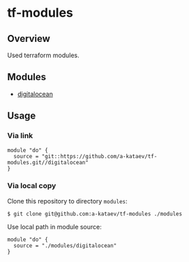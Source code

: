 # tf-modules

## Overview

Used terraform modules.

## Modules

* [digitalocean](digitalocean/README.md)

## Usage

### Via link

```hcl
module "do" {
  source = "git::https://github.com/a-kataev/tf-modules.git//digitalocean"
}
```

### Via local copy

Clone this repository to directory `modules`:

```shell
$ git clone git@github.com:a-kataev/tf-modules ./modules
```

Use local path in module source:

```hcl
module "do" {
  source = "./modules/digitalocean"
}
```
